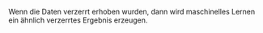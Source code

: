 Wenn die Daten verzerrt erhoben wurden, dann
wird maschinelles Lernen ein ähnlich verzerrtes
Ergebnis erzeugen.